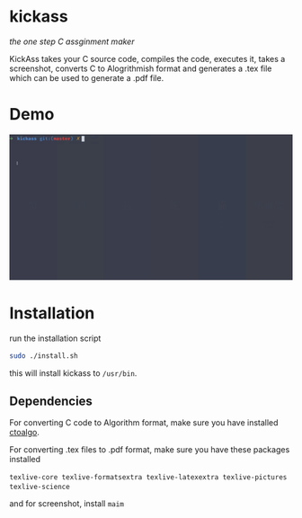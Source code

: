 # kickass
*the one step C assginment maker*

KickAss takes your C source code, compiles the code, executes it, takes a screenshot, converts C to Alogrithmish format and generates a .tex file
which can be used to generate a .pdf file.

# Demo

![](demo.gif)

# Installation

run the installation script 
```bash
sudo ./install.sh
```
this will install kickass to `/usr/bin`.

## Dependencies

For converting C code to Algorithm format, make sure you have installed [ctoalgo](https://github.com/Roshan-R/ctoalgo).

For converting .tex files to .pdf format, make sure you have these packages installed 

`texlive-core texlive-formatsextra texlive-latexextra texlive-pictures texlive-science`

and for screenshot, install `maim`




